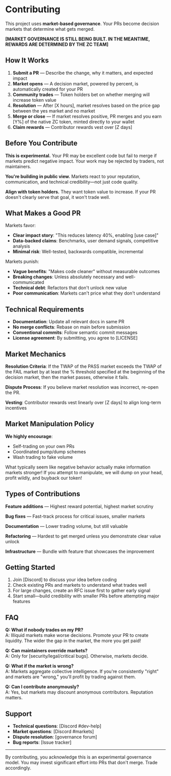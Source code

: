 # Contributing

This project uses **market-based governance**. Your PRs become decision markets that determine what gets merged.

**[MARKET GOVERNANCE IS STILL BEING BUILT. IN THE MEANTIME, REWARDS ARE DETERMINED BY THE ZC TEAM]**

## How It Works

1. **Submit a PR** — Describe the change, why it matters, and expected impact
2. **Market opens** — A decision market, powered by percent, is automatically created for your PR
3. **Community trades** — Token holders bet on whether merging will increase token value
4. **Resolution** — After [X hours], market resolves based on the price gap between the yes market and no market
5. **Merge or close** — If market resolves positive, PR merges and you earn [Y%] of the native ZC token, minted directly to your wallet
6. **Claim rewards** — Contributor rewards vest over [Z days]

## Before You Contribute

**This is experimental.** Your PR may be excellent code but fail to merge if markets predict negative impact. Your work may be rejected by traders, not maintainers.

**You're building in public view.** Markets react to your reputation, communication, and technical credibility—not just code quality.

**Align with token holders.** They want token value to increase. If your PR doesn't clearly serve that goal, it won't trade well.

## What Makes a Good PR

Markets favor:
- **Clear impact story**: "This reduces latency 40%, enabling [use case]"
- **Data-backed claims**: Benchmarks, user demand signals, competitive analysis
- **Minimal risk**: Well-tested, backwards compatible, incremental

Markets punish:
- **Vague benefits**: "Makes code cleaner" without measurable outcomes
- **Breaking changes**: Unless absolutely necessary and well-communicated
- **Technical debt**: Refactors that don't unlock new value
- **Poor communication**: Markets can't price what they don't understand

## Technical Requirements

- **Documentation**: Update all relevant docs in same PR
- **No merge conflicts**: Rebase on main before submission
- **Conventional commits**: Follow semantic commit messages
- **License agreement**: By submitting, you agree to [LICENSE]

## Market Mechanics

**Resolution Criteria**: If the TWAP of the PASS market exceeds the TWAP of the FAIL market by at least the % threshold specified at the beginning of the decision market, then the market passes, otherwise it fails.

**Dispute Process**: If you believe market resolution was incorrect, re-open the PR.

**Vesting**: Contributor rewards vest linearly over [Z days] to align long-term incentives

## Market Manipulation Policy

**We highly encourage**:
- Self-trading on your own PRs
- Coordinated pump/dump schemes  
- Wash trading to fake volume

What typically seem like negative behavior actually make information markets stronger! If you attempt to manipulate, we will dump on your head, profit wildly, and buyback our token!

## Types of Contributions

**Feature additions** — Highest reward potential, highest market scrutiny

**Bug fixes** — Fast-track process for critical issues, smaller markets

**Documentation** — Lower trading volume, but still valuable

**Refactoring** — Hardest to get merged unless you demonstrate clear value unlock

**Infrastructure** — Bundle with feature that showcases the improvement

## Getting Started

1. Join [Discord] to discuss your idea before coding
2. Check existing PRs and markets to understand what trades well
3. For large changes, create an RFC issue first to gather early signal
4. Start small—build credibility with smaller PRs before attempting major features

## FAQ

**Q: What if nobody trades on my PR?**  
A: Illiquid markets make worse decisions. Promote your PR to create liquidity. The wider the gap in the market, the more you get paid!

**Q: Can maintainers override markets?**  
A: Only for [security/legal/critical bugs]. Otherwise, markets decide.

**Q: What if the market is wrong?**  
A: Markets aggregate collective intelligence. If you're consistently "right" and markets are "wrong," you'll profit by trading against them.

**Q: Can I contribute anonymously?**  
A: Yes, but markets may discount anonymous contributors. Reputation matters.

## Support

- **Technical questions**: [Discord #dev-help]
- **Market questions**: [Discord #markets]  
- **Dispute resolution**: [governance forum]
- **Bug reports**: [Issue tracker]

---

By contributing, you acknowledge this is an experimental governance model. You may invest significant effort into PRs that don't merge. Trade accordingly.